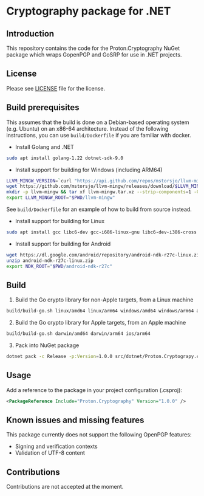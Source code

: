 # Cryptography package for .NET

## Introduction

This repository contains the code for the Proton.Cryptography NuGet package which wraps GopenPGP and GoSRP for use in .NET projects.

## License

Please see [LICENSE](LICENSE.txt) file for the license.

## Build prerequisites

This assumes that the build is done on a Debian-based operating system (e.g. Ubuntu) on an x86-64 architecture.
Instead of the following instructions, you can use `build/Dockerfile` if you are familiar with docker.

- Install Golang and .NET
```sh
sudo apt install golang-1.22 dotnet-sdk-9.0
```

- Install support for building for Windows (including ARM64)
```sh
LLVM_MINGW_VERSION=`curl "https://api.github.com/repos/mstorsjo/llvm-mingw/tags" | jq -r '.[1].name'`
wget https://github.com/mstorsjo/llvm-mingw/releases/download/$LLVM_MINGW_VERSION/llvm-mingw-$LLVM_MINGW_VERSION-ucrt-ubuntu-20.04-$(uname -m).tar.xz -O llvm-mingw.tar.xz
mkdir -p llvm-mingw && tar xf llvm-mingw.tar.xz --strip-components=1 -C llvm-mingw
export LLVM_MINGW_ROOT="$PWD/llvm-mingw"
```
See `build/Dockerfile` for an example of how to build from source instead.

- Install support for building for Linux
```sh
sudo apt install gcc libc6-dev gcc-i686-linux-gnu libc6-dev-i386-cross gcc-aarch64-linux-gnu libc6-dev-arm64-cross
```

- Install support for building for Android
```sh
wget https://dl.google.com/android/repository/android-ndk-r27c-linux.zip
unzip android-ndk-r27c-linux.zip
export NDK_ROOT="$PWD/android-ndk-r27c"
```

## Build

1. Build the Go crypto library for non-Apple targets, from a Linux machine
```sh
build/build-go.sh linux/amd64 linux/arm64 windows/amd64 windows/arm64 android/arm64
```

2. Build the Go crypto library for Apple targets, from an Apple machine
```sh
build/build-go.sh darwin/amd64 darwin/arm64 ios/arm64
```

3. Pack into NuGet package
```sh
dotnet pack -c Release -p:Version=1.0.0 src/dotnet/Proton.Cryptograpy.csproj --output ~/local-nuget-repository
```

## Usage

Add a reference to the package in your project configuration (.csproj):
```xml
<PackageReference Include="Proton.Cryptography" Version="1.0.0" />
```

## Known issues and missing features

This package currently does not support the following OpenPGP features:
- Signing and verification contexts
- Validation of UTF-8 content

## Contributions

Contributions are not accepted at the moment.